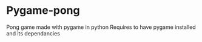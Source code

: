 # Pygame-pong
Pong game made with pygame in python 
Requires to have pygame installed and its dependancies
